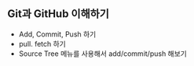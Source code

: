 ## Git과 GitHub 이해하기
* Add, Commit, Push 하기
* pull. fetch 하기
* Source Tree 메뉴를 사용해서 add/commit/push 해보기